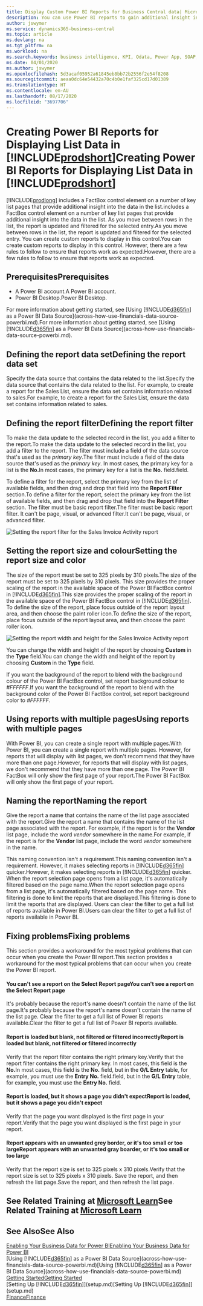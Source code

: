 ```yaml
---
title: Display Custom Power BI Reports for Business Central data| Microsoft Docs
description: You can use Power BI reports to gain additional insight into data in lists.
author: jswymer
ms.service: dynamics365-business-central
ms.topic: article
ms.devlang: na
ms.tgt_pltfrm: na
ms.workload: na
ms.search.keywords: business intelligence, KPI, Odata, Power App, SOAP, analysis
ms.date: 04/01/2020
ms.author: jswymer
ms.openlocfilehash: 5d3acaf05952a61845eb8bb72b2556f2e54f8208
ms.sourcegitcommit: aeaa0dc64e54432a70c4b0e1faf325cd17d01389
ms.translationtype: HT
ms.contentlocale: en-AU
ms.lasthandoff: 08/17/2020
ms.locfileid: "3697706"
---
```

# <a name="creating-power-bi-reports-for-displaying-list-data-in-prodshort"></a><span data-ttu-id="ff73e-103">Creating Power BI Reports for Displaying List Data in [!INCLUDE[prodshort](includes/prodshort.md)]</span><span class="sxs-lookup"><span data-stu-id="ff73e-103">Creating Power BI Reports for Displaying List Data in [!INCLUDE[prodshort](includes/prodshort.md)]</span></span>

[!INCLUDE[prodlong](includes/prodlong.md)] <span data-ttu-id="ff73e-104">includes a FactBox control element on a number of key list pages that provide additional insight into the data in the list.</span><span class="sxs-lookup"><span data-stu-id="ff73e-104">includes a FactBox control element on a number of key list pages that provide additional insight into the data in the list.</span></span> <span data-ttu-id="ff73e-105">As you move between rows in the list, the report is updated and filtered for the selected entry.</span><span class="sxs-lookup"><span data-stu-id="ff73e-105">As you move between rows in the list, the report is updated and filtered for the selected entry.</span></span> <span data-ttu-id="ff73e-106">You can create custom reports to display in this control.</span><span class="sxs-lookup"><span data-stu-id="ff73e-106">You can create custom reports to display in this control.</span></span> <span data-ttu-id="ff73e-107">However, there are a few rules to follow to ensure that reports work as expected.</span><span class="sxs-lookup"><span data-stu-id="ff73e-107">However, there are a few rules to follow to ensure that reports work as expected.</span></span>  

## <a name="prerequisites"></a><span data-ttu-id="ff73e-108">Prerequisites</span><span class="sxs-lookup"><span data-stu-id="ff73e-108">Prerequisites</span></span>

- <span data-ttu-id="ff73e-109">A Power BI account.</span><span class="sxs-lookup"><span data-stu-id="ff73e-109">A Power BI account.</span></span>
- <span data-ttu-id="ff73e-110">Power BI Desktop.</span><span class="sxs-lookup"><span data-stu-id="ff73e-110">Power BI Desktop.</span></span>

<span data-ttu-id="ff73e-111">For more information about getting started, see [Using [!INCLUDE[d365fin](includes/d365fin_md.md)] as a Power BI Data Source](across-how-use-financials-data-source-powerbi.md).</span><span class="sxs-lookup"><span data-stu-id="ff73e-111">For more information about getting started, see [Using [!INCLUDE[d365fin](includes/d365fin_md.md)] as a Power BI Data Source](across-how-use-financials-data-source-powerbi.md).</span></span>

## <a name="defining-the-report-data-set"></a><span data-ttu-id="ff73e-112">Defining the report data set</span><span class="sxs-lookup"><span data-stu-id="ff73e-112">Defining the report data set</span></span>

<span data-ttu-id="ff73e-113">Specify the data source that contains the data related to the list.</span><span class="sxs-lookup"><span data-stu-id="ff73e-113">Specify the data source that contains the data related to the list.</span></span> <span data-ttu-id="ff73e-114">For example, to create a report for the Sales List, ensure the data set contains information related to sales.</span><span class="sxs-lookup"><span data-stu-id="ff73e-114">For example, to create a report for the Sales List, ensure the data set contains information related to sales.</span></span>  

## <a name="defining-the-report-filter"></a><span data-ttu-id="ff73e-115">Defining the report filter</span><span class="sxs-lookup"><span data-stu-id="ff73e-115">Defining the report filter</span></span>

<span data-ttu-id="ff73e-116">To make the data update to the selected record in the list, you add a filter to the report.</span><span class="sxs-lookup"><span data-stu-id="ff73e-116">To make the data update to the selected record in the list, you add a filter to the report.</span></span> <span data-ttu-id="ff73e-117">The filter must include a field of the data source that's used as the *primary key*.</span><span class="sxs-lookup"><span data-stu-id="ff73e-117">The filter must include a field of the data source that's used as the *primary key*.</span></span> <span data-ttu-id="ff73e-118">In most cases, the primary key for a list is the **No.**</span><span class="sxs-lookup"><span data-stu-id="ff73e-118">In most cases, the primary key for a list is the **No.**</span></span> <span data-ttu-id="ff73e-119">field.</span><span class="sxs-lookup"><span data-stu-id="ff73e-119">field.</span></span>

<span data-ttu-id="ff73e-120">To define a filter for the report, select the primary key from the list of available fields, and then drag and drop that field into the **Report Filter** section.</span><span class="sxs-lookup"><span data-stu-id="ff73e-120">To define a filter for the report, select the primary key from the list of available fields, and then drag and drop that field into the **Report Filter** section.</span></span> <span data-ttu-id="ff73e-121">The filter must be basic report filter.</span><span class="sxs-lookup"><span data-stu-id="ff73e-121">The filter must be basic report filter.</span></span> <span data-ttu-id="ff73e-122">It can't be page, visual, or advanced filter.</span><span class="sxs-lookup"><span data-stu-id="ff73e-122">It can't be page, visual, or advanced filter.</span></span> 

![Setting the report filter for the Sales Invoice Activity report](./media/across-how-use-powerbi-reports-factbox/financials-powerbi-report-filter.png)

## <a name="setting-the-report-size-and-color"></a><span data-ttu-id="ff73e-124">Setting the report size and colour</span><span class="sxs-lookup"><span data-stu-id="ff73e-124">Setting the report size and color</span></span>

<span data-ttu-id="ff73e-125">The size of the report must be set to 325 pixels by 310 pixels.</span><span class="sxs-lookup"><span data-stu-id="ff73e-125">The size of the report must be set to 325 pixels by 310 pixels.</span></span> <span data-ttu-id="ff73e-126">This size provides the proper scaling of the report in the available space of the Power BI FactBox control in [!INCLUDE[d365fin](includes/d365fin_md.md)].</span><span class="sxs-lookup"><span data-stu-id="ff73e-126">This size provides the proper scaling of the report in the available space of the Power BI FactBox control in [!INCLUDE[d365fin](includes/d365fin_md.md)].</span></span> <span data-ttu-id="ff73e-127">To define the size of the report, place focus outside of the report layout area, and then choose the paint roller icon.</span><span class="sxs-lookup"><span data-stu-id="ff73e-127">To define the size of the report, place focus outside of the report layout area, and then choose the paint roller icon.</span></span>

![Setting the report width and height for the Sales Invoice Activity report](./media/across-how-use-powerbi-reports-factbox/financials-powerbi-report-sizing.png)

<span data-ttu-id="ff73e-129">You can change the width and height of the report by choosing **Custom** in the **Type** field.</span><span class="sxs-lookup"><span data-stu-id="ff73e-129">You can change the width and height of the report by choosing **Custom** in the **Type** field.</span></span>

<span data-ttu-id="ff73e-130">If you want the background of the report to blend with the background colour of the Power BI FactBox control, set report background colour to *#FFFFFF*.</span><span class="sxs-lookup"><span data-stu-id="ff73e-130">If you want the background of the report to blend with the background color of the Power BI FactBox control, set report background color to *#FFFFFF*.</span></span> 

## <a name="using-reports-with-multiple-pages"></a><span data-ttu-id="ff73e-131">Using reports with multiple pages</span><span class="sxs-lookup"><span data-stu-id="ff73e-131">Using reports with multiple pages</span></span>

<span data-ttu-id="ff73e-132">With Power BI, you can create a single report with multiple pages.</span><span class="sxs-lookup"><span data-stu-id="ff73e-132">With Power BI, you can create a single report with multiple pages.</span></span> <span data-ttu-id="ff73e-133">However, for reports that will display with list pages, we don't recommend that they have more than one page.</span><span class="sxs-lookup"><span data-stu-id="ff73e-133">However, for reports that will display with list pages, we don't recommend that they have more than one page.</span></span> <span data-ttu-id="ff73e-134">The Power BI FactBox will only show the first page of your report.</span><span class="sxs-lookup"><span data-stu-id="ff73e-134">The Power BI FactBox will only show the first page of your report.</span></span>

## <a name="naming-the-report"></a><span data-ttu-id="ff73e-135">Naming the report</span><span class="sxs-lookup"><span data-stu-id="ff73e-135">Naming the report</span></span>

<span data-ttu-id="ff73e-136">Give the report a name that contains the name of the list page associated with the report.</span><span class="sxs-lookup"><span data-stu-id="ff73e-136">Give the report a name that contains the name of the list page associated with the report.</span></span> <span data-ttu-id="ff73e-137">For example, if the report is for the **Vendor** list page, include the word *vendor* somewhere in the name.</span><span class="sxs-lookup"><span data-stu-id="ff73e-137">For example, if the report is for the **Vendor** list page, include the word *vendor* somewhere in the name.</span></span>  

<span data-ttu-id="ff73e-138">This naming convention isn't a requirement.</span><span class="sxs-lookup"><span data-stu-id="ff73e-138">This naming convention isn't a requirement.</span></span> <span data-ttu-id="ff73e-139">However, it makes selecting reports in [!INCLUDE[d365fin](includes/d365fin_md.md)] quicker.</span><span class="sxs-lookup"><span data-stu-id="ff73e-139">However, it makes selecting reports in [!INCLUDE[d365fin](includes/d365fin_md.md)] quicker.</span></span> <span data-ttu-id="ff73e-140">When the report selection page opens from a list page, it's automatically filtered based on the page name.</span><span class="sxs-lookup"><span data-stu-id="ff73e-140">When the report selection page opens from a list page, it's automatically filtered based on the page name.</span></span> <span data-ttu-id="ff73e-141">This filtering is done to limit the reports that are displayed.</span><span class="sxs-lookup"><span data-stu-id="ff73e-141">This filtering is done to limit the reports that are displayed.</span></span> <span data-ttu-id="ff73e-142">Users can clear the filter to get a full list of reports available in Power BI.</span><span class="sxs-lookup"><span data-stu-id="ff73e-142">Users can clear the filter to get a full list of reports available in Power BI.</span></span>  

## <a name="fixing-problems"></a><span data-ttu-id="ff73e-143">Fixing problems</span><span class="sxs-lookup"><span data-stu-id="ff73e-143">Fixing problems</span></span>

<span data-ttu-id="ff73e-144">This section provides a workaround for the most typical problems that can occur when you create the Power BI report.</span><span class="sxs-lookup"><span data-stu-id="ff73e-144">This section provides a workaround for the most typical problems that can occur when you create the Power BI report.</span></span>  

#### <a name="you-cant-see-a-report-on-the-select-report-page"></a><span data-ttu-id="ff73e-145">You can't see a report on the Select Report page</span><span class="sxs-lookup"><span data-stu-id="ff73e-145">You can't see a report on the Select Report page</span></span>

<span data-ttu-id="ff73e-146">It's probably because the report's name doesn't contain the name of the list page.</span><span class="sxs-lookup"><span data-stu-id="ff73e-146">It's probably because the report's name doesn't contain the name of the list page.</span></span> <span data-ttu-id="ff73e-147">Clear the filter to get a full list of Power BI reports available.</span><span class="sxs-lookup"><span data-stu-id="ff73e-147">Clear the filter to get a full list of Power BI reports available.</span></span>  

#### <a name="report-is-loaded-but-blank-not-filtered-or-filtered-incorrectly"></a><span data-ttu-id="ff73e-148">Report is loaded but blank, not filtered or filtered incorrectly</span><span class="sxs-lookup"><span data-stu-id="ff73e-148">Report is loaded but blank, not filtered or filtered incorrectly</span></span>

<span data-ttu-id="ff73e-149">Verify that the report filter contains the right primary key.</span><span class="sxs-lookup"><span data-stu-id="ff73e-149">Verify that the report filter contains the right primary key.</span></span> <span data-ttu-id="ff73e-150">In most cases, this field is the **No.**</span><span class="sxs-lookup"><span data-stu-id="ff73e-150">In most cases, this field is the **No.**</span></span> <span data-ttu-id="ff73e-151">field, but in the **G/L Entry** table, for example, you must use the **Entry No.** field.</span><span class="sxs-lookup"><span data-stu-id="ff73e-151">field, but in the **G/L Entry** table, for example, you must use the **Entry No.** field.</span></span>

#### <a name="report-is-loaded-but-it-shows-a-page-you-didnt-expect"></a><span data-ttu-id="ff73e-152">Report is loaded, but it shows a page you didn't expect</span><span class="sxs-lookup"><span data-stu-id="ff73e-152">Report is loaded, but it shows a page you didn't expect</span></span>

<span data-ttu-id="ff73e-153">Verify that the page you want displayed is the first page in your report.</span><span class="sxs-lookup"><span data-stu-id="ff73e-153">Verify that the page you want displayed is the first page in your report.</span></span>  

#### <a name="report-appears-with-an-unwanted-gray-boarder-or-its-too-small-or-too-large"></a><span data-ttu-id="ff73e-154">Report appears with an unwanted grey border, or it's too small or too large</span><span class="sxs-lookup"><span data-stu-id="ff73e-154">Report appears with an unwanted gray boarder, or it's too small or too large</span></span>

<span data-ttu-id="ff73e-155">Verify that the report size is set to 325 pixels x 310 pixels.</span><span class="sxs-lookup"><span data-stu-id="ff73e-155">Verify that the report size is set to 325 pixels x 310 pixels.</span></span> <span data-ttu-id="ff73e-156">Save the report, and then refresh the list page.</span><span class="sxs-lookup"><span data-stu-id="ff73e-156">Save the report, and then refresh the list page.</span></span>  

## <a name="see-related-training-at-microsoft-learn"></a><span data-ttu-id="ff73e-157">See Related Training at [Microsoft Learn](/learn/modules/configure-powerbi-excel-dynamics-365-business-central/index)</span><span class="sxs-lookup"><span data-stu-id="ff73e-157">See Related Training at [Microsoft Learn](/learn/modules/configure-powerbi-excel-dynamics-365-business-central/index)</span></span>

## <a name="see-also"></a><span data-ttu-id="ff73e-158">See Also</span><span class="sxs-lookup"><span data-stu-id="ff73e-158">See Also</span></span>

[<span data-ttu-id="ff73e-159">Enabling Your Business Data for Power BI</span><span class="sxs-lookup"><span data-stu-id="ff73e-159">Enabling Your Business Data for Power BI</span></span>](admin-powerbi.md)  
<span data-ttu-id="ff73e-160">[Using [!INCLUDE[d365fin](includes/d365fin_md.md)] as a Power BI Data Source](across-how-use-financials-data-source-powerbi.md)</span><span class="sxs-lookup"><span data-stu-id="ff73e-160">[Using [!INCLUDE[d365fin](includes/d365fin_md.md)] as a Power BI Data Source](across-how-use-financials-data-source-powerbi.md)</span></span>  
[<span data-ttu-id="ff73e-161">Getting Started</span><span class="sxs-lookup"><span data-stu-id="ff73e-161">Getting Started</span></span>](product-get-started.md)  
<span data-ttu-id="ff73e-162">[Setting Up [!INCLUDE[d365fin](includes/d365fin_md.md)]](setup.md)</span><span class="sxs-lookup"><span data-stu-id="ff73e-162">[Setting Up [!INCLUDE[d365fin](includes/d365fin_md.md)]](setup.md)</span></span>  
[<span data-ttu-id="ff73e-163">Finance</span><span class="sxs-lookup"><span data-stu-id="ff73e-163">Finance</span></span>](finance.md)  
